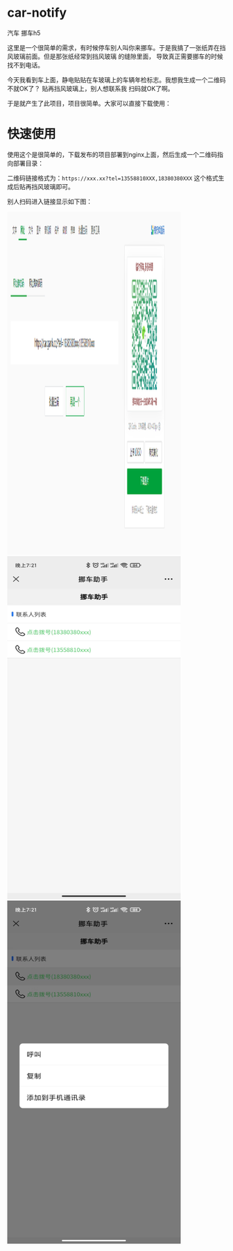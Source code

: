 # car-notify
汽车 挪车h5

这里是一个很简单的需求，有时候停车别人叫你来挪车。于是我搞了一张纸弄在挡风玻璃前面。但是那张纸经常到挡风玻璃
的缝隙里面， 导致真正需要挪车的时候找不到电话。

今天我看到车上面，静电贴贴在车玻璃上的车辆年检标志。我想我生成一个二维码不就OK了？ 贴再挡风玻璃上，别人想联系我
扫码就OK了啊。

于是就产生了此项目，项目很简单。大家可以直接下载使用：


# 快速使用

使用这个是很简单的，下载发布的项目部署到nginx上面，然后生成一个二维码指向部署目录：

二维码链接格式为：`https://xxx.xx?tel=13558810XXX,18380380XXX`  这个格式生成后贴再挡风玻璃即可。

别人扫码进入链接显示如下图：

<img alt="二维码贴图" src="https://github.com/MisterChangRay/car-notify/blob/main/example0.png" width="400" height="790">
<img alt="打开首屏" src="https://github.com/MisterChangRay/car-notify/blob/main/example1.jpg" width="400" height="790">
<img alt="点击拨号" src="https://github.com/MisterChangRay/car-notify/blob/main/example2.jpg" width="400" height="790">
